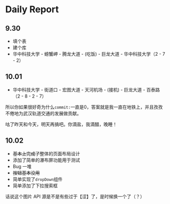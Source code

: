 # Daily Report

## 9.30

- 填个表
- 建个库
- 华中科技大学 - 螃蟹岬 - 腾龙大道 - (吃饭) - 巨龙大道 - 华中科技大学（2 - 7 - 2）

## 10.01

- 华中科技大学 - 街道口 - 宏图大道 - 天河机场 - (接机) - 巨龙大道 - 百泰路（2 - 8 - 2 - 7）

所以你如果很好奇为什么`commit:`一直是0，答案就是我一直在地铁上，并且孜孜不倦地为武汉轨道交通的发展做贡献。

咕了昨天和今天，明天再搞吧。你滴盐，我滴醋，晚睡！

## 10.02

- ~~基本上完成了~~整体的页面布局设计
- 添加了简单的瀑布屏功能用于测试
- Bug 一堆
- ~~按钮基本没用~~
- 简单实现了`dropDown`组件
- 简单添加了下拉搜索框

话说这个图片 API 源是不是有些过于【涩】了，是时候换一个了（？）

